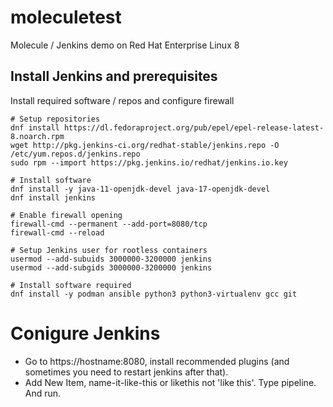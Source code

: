 # moleculetest
Molecule / Jenkins demo on Red Hat Enterprise Linux 8

## Install Jenkins and prerequisites

Install required software / repos and configure firewall
```
# Setup repositories
dnf install https://dl.fedoraproject.org/pub/epel/epel-release-latest-8.noarch.rpm
wget http://pkg.jenkins-ci.org/redhat-stable/jenkins.repo -O /etc/yum.repos.d/jenkins.repo
sudo rpm --import https://pkg.jenkins.io/redhat/jenkins.io.key

# Install software
dnf install -y java-11-openjdk-devel java-17-openjdk-devel
dnf install jenkins

# Enable firewall opening
firewall-cmd --permanent --add-port=8080/tcp
firewall-cmd --reload

# Setup Jenkins user for rootless containers
usermod --add-subuids 3000000-3200000 jenkins
usermod --add-subgids 3000000-3200000 jenkins

# Install software required
dnf install -y podman ansible python3 python3-virtualenv gcc git
```

# Conigure Jenkins
* Go to https://hostname:8080, install recommended plugins (and sometimes you need to restart jenkins after that).
* Add New Item, name-it-like-this or likethis not 'like this'. Type pipeline. And run.





